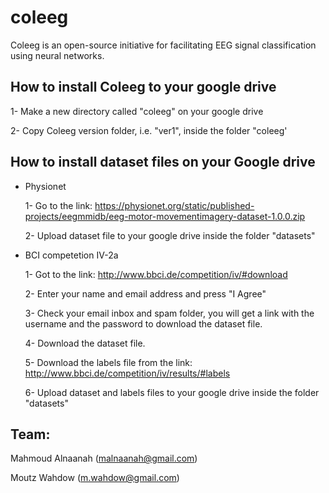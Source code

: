 # coleeg
Coleeg is an open-source initiative for facilitating EEG signal classification using neural networks.

## How to install Coleeg to your google drive

  1- Make a new directory called "coleeg" on your google drive
  
  2- Copy Coleeg version folder, i.e. "ver1", inside the folder "coleeg'

## How to install dataset files on your Google drive

  * Physionet

    1- Go to the link: https://physionet.org/static/published-projects/eegmmidb/eeg-motor-movementimagery-dataset-1.0.0.zip
    
    2- Upload dataset file to your google drive inside the folder "datasets"

  * BCI competetion IV-2a  

    1- Got to the link: http://www.bbci.de/competition/iv/#download
    
    2- Enter your name and email address and press "I Agree"
    
    3- Check your email inbox and spam folder, you will get a link with the username and the password to download the dataset file.
    
    4- Download the dataset file.
    
    5- Download the labels file from the link: http://www.bbci.de/competition/iv/results/#labels
    
    6- Upload dataset and labels files to your google drive inside the folder "datasets"
    
## Team:

Mahmoud Alnaanah (malnaanah@gmail.com)

Moutz Wahdow (m.wahdow@gmail.com)
